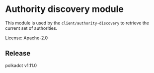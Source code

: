 # Authority discovery module

This module is used by the `client/authority-discovery` to retrieve the
current set of authorities.

License: Apache-2.0


## Release

polkadot v1.11.0
